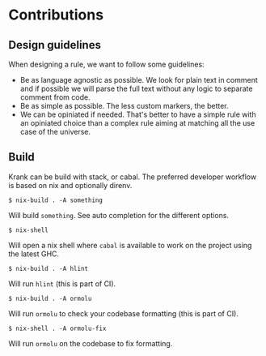 # Contributions

## Design guidelines

When designing a rule, we want to follow some guidelines:

- Be as language agnostic as possible. We look for plain text in comment and if possible we will
  parse the full text without any logic to separate comment from code.
- Be as simple as possible. The less custom markers, the better.
- We can be opiniated if needed. That's better to have a simple rule with an opiniated choice than a
  complex rule aiming at matching all the use case of the universe.

## Build

Krank can be build with stack, or cabal. The preferred developer workflow is based on nix and optionally direnv.

```shell
$ nix-build . -A something
```

Will build `something`. See auto completion for the different options.

```
$ nix-shell
```

Will open a nix shell where `cabal` is available to work on the project using the latest GHC.

```
$ nix-build . -A hlint
```

Will run `hlint` (this is part of CI).

```
$ nix-build . -A ormolu
```

Will run `ormolu` to check your codebase formatting (this is part of CI).

```
$ nix-shell . -A ormolu-fix
```

Will run `ormolu` on the codebase to fix formatting.
